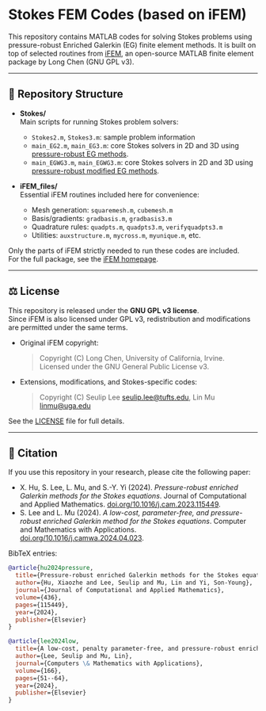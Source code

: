 # Stokes FEM Codes (based on iFEM)

This repository contains MATLAB codes for solving Stokes problems using pressure-robust Enriched Galerkin (EG) finite element methods. It is built on top of selected routines from [iFEM](https://www.math.uci.edu/~chenlong/programming.html), an open-source MATLAB finite element package by Long Chen (GNU GPL v3).

---

## 📂 Repository Structure

- **Stokes/**  
  Main scripts for running Stokes problem solvers:  
  - `Stokes2.m`, `Stokes3.m`: sample problem information
  - `main_EG2.m`, `main_EG3.m`: core Stokes solvers in 2D and 3D using [pressure-robust EG methods](https://doi.org/10.1016/j.cam.2023.115449).
  - `main_EGWG3.m`, `main_EGWG3.m`: core Stokes solvers in 2D and 3D using [pressure-robust modified EG methods](https://doi.org/10.1016/j.camwa.2024.04.023).

- **iFEM_files/**  
  Essential iFEM routines included here for convenience:  
  - Mesh generation: `squaremesh.m`, `cubemesh.m`  
  - Basis/gradients: `gradbasis.m`, `gradbasis3.m`  
  - Quadrature rules: `quadpts.m`, `quadpts3.m`, `verifyquadpts3.m`  
  - Utilities: `auxstructure.m`, `mycross.m`, `myunique.m`, etc.  

Only the parts of iFEM strictly needed to run these codes are included.  
For the full package, see the [iFEM homepage](https://www.math.uci.edu/~chenlong/programming.html).

---

## ⚖️ License

This repository is released under the **GNU GPL v3 license**.  
Since iFEM is also licensed under GPL v3, redistribution and modifications are permitted under the same terms.  

- Original iFEM copyright:  
  > Copyright (C) Long Chen, University of California, Irvine.  
  > Licensed under the GNU General Public License v3.  

- Extensions, modifications, and Stokes-specific codes:  
  > Copyright (C) Seulip Lee <seulip.lee@tufts.edu>, Lin Mu <linmu@uga.edu>

See the [LICENSE](LICENSE) file for full details.

---

## 📖 Citation

If you use this repository in your research, please cite the following paper:

- X. Hu, S. Lee, L. Mu, and S.-Y. Yi (2024). *Pressure-robust enriched Galerkin methods for the Stokes equations*. Journal of Computational and Applied Mathematics. [doi.org/10.1016/j.cam.2023.115449](doi.org/10.1016/j.cam.2023.115449).
- S. Lee and L. Mu (2024). *A low-cost, parameter-free, and pressure-robust enriched Galerkin method for the Stokes equations*. Computer and Mathematics with Applications. [doi.org/10.1016/j.camwa.2024.04.023](doi.org/10.1016/j.camwa.2024.04.023).

BibTeX entries:

```bibtex
@article{hu2024pressure,
  title={Pressure-robust enriched Galerkin methods for the Stokes equations},
  author={Hu, Xiaozhe and Lee, Seulip and Mu, Lin and Yi, Son-Young},
  journal={Journal of Computational and Applied Mathematics},
  volume={436},
  pages={115449},
  year={2024},
  publisher={Elsevier}
}

@article{lee2024low,
  title={A low-cost, penalty parameter-free, and pressure-robust enriched Galerkin method for the Stokes equations},
  author={Lee, Seulip and Mu, Lin},
  journal={Computers \& Mathematics with Applications},
  volume={166},
  pages={51--64},
  year={2024},
  publisher={Elsevier}
}

